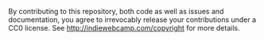 By contributing to this repository, both code as well as issues and documentation, you agree to 
irrevocably release your contributions under a CC0 license. See http://indiewebcamp.com/copyright for more details.

